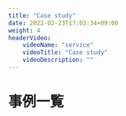 ```yaml
---
title: "Case study"
date: 2022-02-23T17:03:34+09:00
weight: 4
headerVideo: 
    videoName: "service"
    videoTitle: "Case study"
    videoDescription: ""
---
```


# 事例一覧